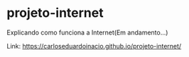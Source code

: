 # projeto-internet
 Explicando como funciona a Internet(Em andamento...)

 Link:
    https://carloseduardoinacio.github.io/projeto-internet/
